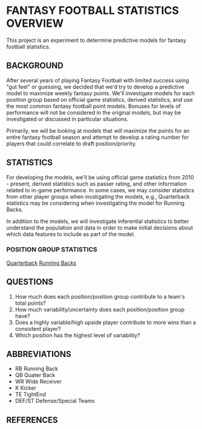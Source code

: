 # FANTASY FOOTBALL STATISTICS OVERVIEW

This project is an experiment to determine predictive models for fantasy football statistics.

## BACKGROUND

After several years of playing Fantasy Football with limited success using "gut feel" or guessing, we decided that we'd try to develop a predictive model to maximize weekly fantasy points.  We'll investigate models for each position group based on official game statistics, derived statistics, and use the most common fantasy football point models.  Bonuses for levels of performance will not be considered in the original models, but may be investigated or discussed in particular situations.

Primarily, we will be looking at models that will maximize the points for an entire fantasy football season and attempt to develop a rating number for players that could correlate to draft position/priority.

## STATISTICS
For developing the models, we'll be using official game statistics from 2010 - present, derived statistics such as passer rating, and other information related to in-game performance.  In some cases, we may consider statistics from other player groups when invstigating the models, e.g., Quarterback statistics may be considering when investigating the model for Running Backs.

In addition to the models, we will investigate inferential statistics to better understand the population and data in order to make initial decisions about which data features to include as part of the model.

### POSITION GROUP STATISTICS
[Quarterback](docs/quarterback.md)
[Running Backs](docs/running_backs.md)

##

## QUESTIONS
1) How much does each position/position group contribute to a team's total points?
2) How much variability/uncertainty does each position/position group have?
3) Does a highly variable/high upside player contribute to more wins than a consistent player?
4) Which position has the highest level of variability?


## ABBREVIATIONS
- RB Running Back
- QB Quater Back
- WR Wide Receiver
- K Kicker
- TE TightEnd
- DEF/ST Defense/Special Teams


## REFERENCES


